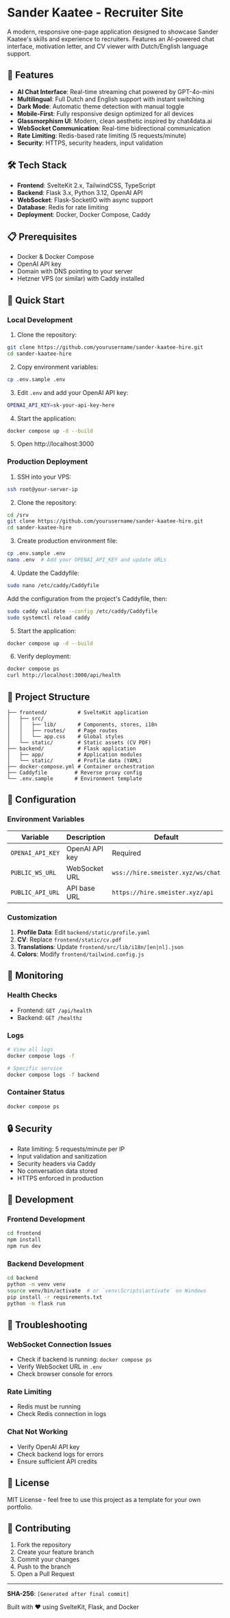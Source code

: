 # Sander Kaatee - Recruiter Site

A modern, responsive one-page application designed to showcase Sander Kaatee's skills and experience to recruiters. Features an AI-powered chat interface, motivation letter, and CV viewer with Dutch/English language support.

## 🚀 Features

- **AI Chat Interface**: Real-time streaming chat powered by GPT-4o-mini
- **Multilingual**: Full Dutch and English support with instant switching
- **Dark Mode**: Automatic theme detection with manual toggle
- **Mobile-First**: Fully responsive design optimized for all devices
- **Glassmorphism UI**: Modern, clean aesthetic inspired by chat4data.ai
- **WebSocket Communication**: Real-time bidirectional communication
- **Rate Limiting**: Redis-based rate limiting (5 requests/minute)
- **Security**: HTTPS, security headers, input validation

## 🛠 Tech Stack

- **Frontend**: SvelteKit 2.x, TailwindCSS, TypeScript
- **Backend**: Flask 3.x, Python 3.12, OpenAI API
- **WebSocket**: Flask-SocketIO with async support
- **Database**: Redis for rate limiting
- **Deployment**: Docker, Docker Compose, Caddy

## 📋 Prerequisites

- Docker & Docker Compose
- OpenAI API key
- Domain with DNS pointing to your server
- Hetzner VPS (or similar) with Caddy installed

## 🚀 Quick Start

### Local Development

1. Clone the repository:
```bash
git clone https://github.com/yourusername/sander-kaatee-hire.git
cd sander-kaatee-hire
```

2. Copy environment variables:
```bash
cp .env.sample .env
```

3. Edit `.env` and add your OpenAI API key:
```bash
OPENAI_API_KEY=sk-your-api-key-here
```

4. Start the application:
```bash
docker compose up -d --build
```

5. Open http://localhost:3000

### Production Deployment

1. SSH into your VPS:
```bash
ssh root@your-server-ip
```

2. Clone the repository:
```bash
cd /srv
git clone https://github.com/yourusername/sander-kaatee-hire.git
cd sander-kaatee-hire
```

3. Create production environment file:
```bash
cp .env.sample .env
nano .env  # Add your OPENAI_API_KEY and update URLs
```

4. Update the Caddyfile:
```bash
sudo nano /etc/caddy/Caddyfile
```

Add the configuration from the project's Caddyfile, then:
```bash
sudo caddy validate --config /etc/caddy/Caddyfile
sudo systemctl reload caddy
```

5. Start the application:
```bash
docker compose up -d --build
```

6. Verify deployment:
```bash
docker compose ps
curl http://localhost:3000/api/health
```

## 📁 Project Structure

```
├── frontend/          # SvelteKit application
│   ├── src/
│   │   ├── lib/       # Components, stores, i18n
│   │   ├── routes/    # Page routes
│   │   └── app.css    # Global styles
│   └── static/        # Static assets (CV PDF)
├── backend/           # Flask application
│   ├── app/           # Application modules
│   └── static/        # Profile data (YAML)
├── docker-compose.yml # Container orchestration
├── Caddyfile         # Reverse proxy config
└── .env.sample       # Environment template
```

## 🔧 Configuration

### Environment Variables

| Variable | Description | Default |
|----------|-------------|---------|
| `OPENAI_API_KEY` | OpenAI API key | Required |
| `PUBLIC_WS_URL` | WebSocket URL | `wss://hire.smeister.xyz/ws/chat` |
| `PUBLIC_API_URL` | API base URL | `https://hire.smeister.xyz/api` |

### Customization

1. **Profile Data**: Edit `backend/static/profile.yaml`
2. **CV**: Replace `frontend/static/cv.pdf`
3. **Translations**: Update `frontend/src/lib/i18n/[en|nl].json`
4. **Colors**: Modify `frontend/tailwind.config.js`

## 🚨 Monitoring

### Health Checks
- Frontend: `GET /api/health`
- Backend: `GET /healthz`

### Logs
```bash
# View all logs
docker compose logs -f

# Specific service
docker compose logs -f backend
```

### Container Status
```bash
docker compose ps
```

## 🔒 Security

- Rate limiting: 5 requests/minute per IP
- Input validation and sanitization
- Security headers via Caddy
- No conversation data stored
- HTTPS enforced in production

## 📝 Development

### Frontend Development
```bash
cd frontend
npm install
npm run dev
```

### Backend Development
```bash
cd backend
python -m venv venv
source venv/bin/activate  # or `venv\Scripts\activate` on Windows
pip install -r requirements.txt
python -m flask run
```

## 🐛 Troubleshooting

### WebSocket Connection Issues
- Check if backend is running: `docker compose ps`
- Verify WebSocket URL in `.env`
- Check browser console for errors

### Rate Limiting
- Redis must be running
- Check Redis connection in logs

### Chat Not Working
- Verify OpenAI API key
- Check backend logs for errors
- Ensure sufficient API credits

## 📄 License

MIT License - feel free to use this project as a template for your own portfolio.

## 🤝 Contributing

1. Fork the repository
2. Create your feature branch
3. Commit your changes
4. Push to the branch
5. Open a Pull Request

---

**SHA-256**: `[Generated after final commit]`

Built with ❤️ using SvelteKit, Flask, and Docker